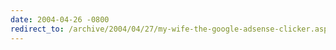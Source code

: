 ```yaml
---
date: 2004-04-26 -0800
redirect_to: /archive/2004/04/27/my-wife-the-google-adsense-clicker.aspx/
---
```

